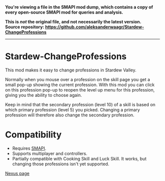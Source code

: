 **You're viewing a file in the SMAPI mod dump, which contains a copy of every open-source SMAPI mod
for queries and analysis.**

**This is _not_ the original file, and not necessarily the latest version.**  
**Source repository: https://github.com/aleksanderwaagr/Stardew-ChangeProfessions**

----

# Stardew-ChangeProfessions

This mod makes it easy to change professions in Stardew Valley.

Normally when you mouse over a profession on the skill page you get a small pop-up showing the current profession. With this mod you can click on this profession pop-up to reopen the level up menu for this profession, giving you the ability to choose again.

Keep in mind that the secondary profession (level 10) of a skill is based on which primary profession (level 5) you picked. Changing a primary profession will therefore also change the secondary profession.

# Compatibility
* Requires [SMAPI](https://smapi.io/).
* Supports multiplayer and controllers.
* Partially compatible with Cooking Skill and Luck Skill. It works, but changing those professions isn't yet supported.

[Nexus page](https://www.nexusmods.com/stardewvalley/mods/3989/)
